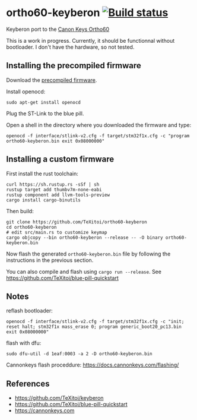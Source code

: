 # ortho60-keyberon [![Build status](https://travis-ci.org/TeXitoi/ortho60-keyberon.svg?branch=master)](https://travis-ci.org/TeXitoi/ortho60-keyberon)

Keyberon port to the [Canon Keys Ortho60](https://cannonkeys.com/collections/frontpage/products/ortho60)

This is a work in progress. Currently, it should be functionnal without bootloader. I don't have the hardware, so not tested.

## Installing the precompiled firmware

Download the [precompiled firmware](ortho60-keyberon.bin).

Install openocd:

```shell
sudo apt-get install openocd
```

Plug the ST-Link to the blue pill.

Open a shell in the directory where you downloaded the firmware and type:

```shell
openocd -f interface/stlink-v2.cfg -f target/stm32f1x.cfg -c "program ortho60-keyberon.bin exit 0x08000000"
```

## Installing a custom firmware

First install the rust toolchain:

```shell
curl https://sh.rustup.rs -sSf | sh
rustup target add thumbv7m-none-eabi
rustup component add llvm-tools-preview
cargo install cargo-binutils
```

Then build:

```shell
git clone https://github.com/TeXitoi/ortho60-keyberon
cd ortho60-keyberon
# edit src/main.rs to customize keymap
cargo objcopy --bin ortho60-keyberon --release -- -O binary ortho60-keyberon.bin
```

Now flash the generated `ortho60-keyberon.bin` file by following the instructions in the previous section.

You can also compile and flash using `cargo run --release`. See https://github.com/TeXitoi/blue-pill-quickstart

## Notes

reflash bootloader:

```shell
openocd -f interface/stlink-v2.cfg -f target/stm32f1x.cfg -c "init; reset halt; stm32f1x mass_erase 0; program generic_boot20_pc13.bin exit 0x08000000"
```

flash with dfu:

```shell
sudo dfu-util -d 1eaf:0003 -a 2 -D ortho60-keyberon.bin
```

Cannonkeys flash proceddure: https://docs.cannonkeys.com/flashing/

## References

- https://github.com/TeXitoi/keyberon
- https://github.com/TeXitoi/blue-pill-quickstart
- https://cannonkeys.com
